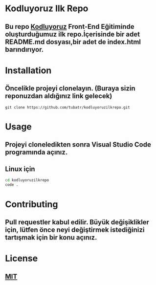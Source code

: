 # **Kodluyoruz Ilk Repo**


## Bu repo [Kodluyoruz](https://www.kodluyoruz.org/) Front-End Eğitiminde oluşturduğumuz ilk repo.İçerisinde bir adet README.md dosyası,bir adet de index.html barındırıyor.


# **Installation**


## Öncelikle projeyi clonelayın. (Buraya sizin reponuzdan aldığınız link gelecek)

 ```git clone https://github.com/tubatr/kodluyoruzilkrepo.git ```


# **Usage**


## Projeyi cloneledikten sonra Visual Studio Code programında açınız.


## Linux için


 ```bash
 cd kodluyoruzilkrepo 
code .
```


# **Contributing**


## Pull requestler kabul edilir. Büyük değişiklikler için, lütfen önce neyi değiştirmek istediğinizi tartışmak için bir konu açınız.


# **License**


## [MIT](https://choosealicense.com/licenses/mit/)
 
  


